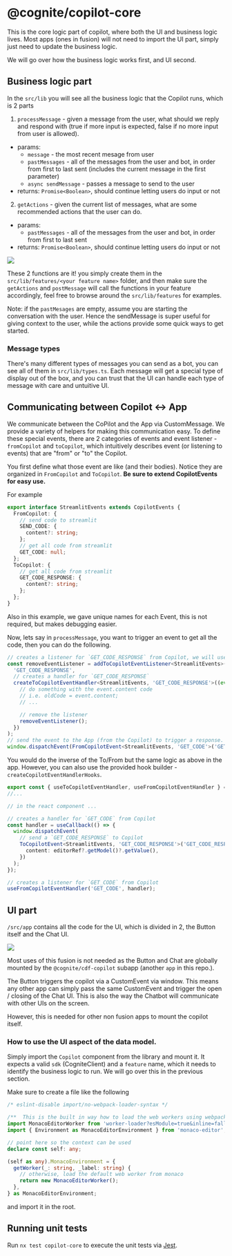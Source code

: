 # @cognite/copilot-core

This is the core logic part of copilot, where both the UI and business logic lives. Most apps (ones in fusion) will not need to import the UI part, simply just need to update the business logic.

We will go over how the business logic works first, and UI second.

## Business logic part

In the `src/lib` you will see all the business logic that the Copilot runs, which is 2 parts

1. `processMessage` - given a message from the user, what should we reply and respond with (true if more input is expected, false if no more input from user is allowed).

- params:
  - `message` - the most recent mesage from user
  - `pastMessages` - all of the messages from the user and bot, in order from first to last sent (includes the current message in the first parameter)
  - `async sendMessage` - passes a message to send to the user
- returns: `Promise<Boolean>`, should continue letting users do input or not

2. `getActions` - given the current list of messages, what are some recommended actions that the user can do.

- params:
  - `pastMessages` - all of the messages from the user and bot, in order from first to last sent
- returns: `Promise<Boolean>`, should continue letting users do input or not

<img style="max-width:300px" src="./assets/labeled-example.png" />

These 2 functions are it! you simply create them in the `src/lib/features/<your feature name>` folder, and then make sure the `getActions` and `postMessage` will call the functions in your feature accordingly, feel free to browse around the `src/lib/features` for examples.

Note: if the `pastMesages` are empty, assume you are starting the conversation with the user. Hence the sendMessage is super useful for giving context to the user, while the actions provide some quick ways to get started.

### Message types

There's many different types of messages you can send as a bot, you can see all of them in `src/lib/types.ts`. Each message will get a special type of display out of the box, and you can trust that the UI can handle each type of message with care and untuitive UI.

## Communicating between Copilot <-> App

We communicate between the CoPilot and the App via CustomMessage. We provide a variety of helpers for making this communication easy. To define these special events, there are 2 categories of events and event listener - `fromCopilot` and `toCopilot`, which intuitively describes event (or listening to events) that are "from" or "to" the Copilot.

You first define what those event are like (and their bodies). Notice they are organized in `FromCopilot` and `ToCopilot`. **Be sure to extend CopilotEvents for easy use.**

For example

```typescript
export interface StreamlitEvents extends CopilotEvents {
  FromCopilot: {
    // send code to streamlit
    SEND_CODE: {
      content?: string;
    };
    // get all code from streamlit
    GET_CODE: null;
  };
  ToCopilot: {
    // get all code from streamlit
    GET_CODE_RESPONSE: {
      content?: string;
    };
  };
}
```

Also in this example, we gave unique names for each Event, this is not required, but makes debugging easier.

Now, lets say in `processMessage`, you want to trigger an event to get all the code, then you can do the following.

```typescript
// creates a listener for `GET_CODE_RESPONSE` from Copilot, we will use the returned function later
const removeEventListener = addToCopilotEventListener<StreamlitEvents>(
  'GET_CODE_RESPONSE',
  // creates a handler for `GET_CODE_RESPONSE`
  createToCopilotEventHandler<StreamlitEvents, 'GET_CODE_RESPONSE'>((event) => {
    // do something with the event.content code
    // i.e. oldCode = event.content;
    // ...

    // remove the listener
    removeEventListener();
  })
);
// send the event to the App (from the Copilot) to trigger a response.
window.dispatchEvent(FromCopilotEvent<StreamlitEvents, 'GET_CODE'>('GET_CODE', null));
```

You would do the inverse of the To/From but the same logic as above in the app. However, you can also use the provided hook builder - `createCopilotEventHandlerHooks`.

```typescript
export const { useToCopilotEventHandler, useFromCopilotEventHandler } = createCopilotEventHandlerHooks<StreamlitEvents>();
//...

// in the react component ...

// creates a handler for `GET_CODE` from Copilot
const handler = useCallback(() => {
  window.dispatchEvent(
    // send a `GET_CODE_RESPONSE` to Copilot
    ToCopilotEvent<StreamlitEvents, 'GET_CODE_RESPONSE'>('GET_CODE_RESPONSE', {
      content: editorRef?.getModel()?.getValue(),
    })
  );
});

// creates a listener for `GET_CODE` from Copilot
useFromCopilotEventHandler('GET_CODE', handler);
```

## UI part

`/src/app` contains all the code for the UI, which is divided in 2, the Button itself and the Chat UI.

<img style="max-width:300px" src="./assets/example.png" />

Most uses of this fusion is not needed as the Button and Chat are globally mounted by the `@cognite/cdf-copilot` subapp (another `app` in this repo.).

The Button triggers the copilot via a CustomEvent via window. This means any other app can simply pass the same CustomEvent and trigger the open / closing of the Chat UI. This is also the way the Chatbot will communicate with other UIs on the screen.

However, this is needed for other non fusion apps to mount the copilot itself.

### How to use the UI aspect of the data model.

Simply import the `Copilot` component from the library and mount it. It expects a valid `sdk` (CogniteClient) and a `feature` name, which it needs to identify the business logic to run. We will go over this in the previous section.

Make sure to create a file like the following

```typescript
/* eslint-disable import/no-webpack-loader-syntax */

/**  This is the built in way how to load the web workers using webpack is with worker-loader */
import MonacoEditorWorker from 'worker-loader?esModule=true&inline=fallback!monaco-editor/esm/vs/editor/editor.worker?worker';
import { Environment as MonacoEditorEnvironment } from 'monaco-editor';

// point here so the context can be used
declare const self: any;

(self as any).MonacoEnvironment = {
  getWorker(_: string, _label: string) {
    // otherwise, load the default web worker from monaco
    return new MonacoEditorWorker();
  },
} as MonacoEditorEnvironment;
```

and import it in the root.

## Running unit tests

Run `nx test copilot-core` to execute the unit tests via [Jest](https://jestjs.io).

